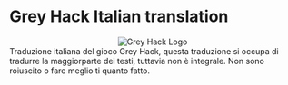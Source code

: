 # Grey Hack Italian translation
<div align="center">
  <img alt="Grey Hack Logo" src="https://shared.akamai.steamstatic.com/store_item_assets/steam/apps/605230/header.jpg?t=1713885604">
</div>
Traduzione italiana del gioco Grey Hack, questa traduzione si occupa di tradurre la maggiorparte dei testi, tuttavia non è integrale.
Non sono roiuscito o fare meglio ti quanto fatto.
